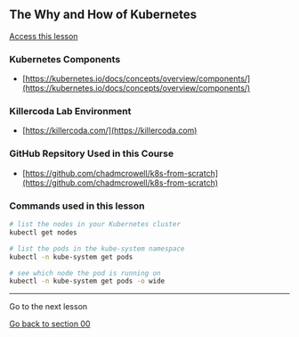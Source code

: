 ## The Why and How of Kubernetes

[Access this lesson](https://community.kubeskills.com/c/kubernetes-from-scratch/edit-lesson/sections/761976/lessons/2889184)

### Kubernetes Components
- [https://kubernetes.io/docs/concepts/overview/components/](https://kubernetes.io/docs/concepts/overview/components/)

### Killercoda Lab Environment
- [https://killercoda.com/](https://killercoda.com)

### GitHub Repsitory Used in this Course
- [https://github.com/chadmcrowell/k8s-from-scratch](https://github.com/chadmcrowell/k8s-from-scratch)

### Commands used in this lesson

```bash
# list the nodes in your Kubernetes cluster
kubectl get nodes

# list the pods in the kube-system namespace
kubectl -n kube-system get pods

# see which node the pod is running on
kubectl -n kube-system get pods -o wide
```

---

Go to the next lesson

[Go back to section 00](README.md)